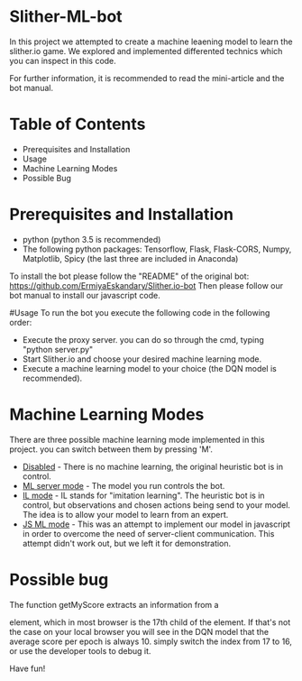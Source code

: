 # Slither-ML-bot

In this project we attempted to create a machine leaening model to learn the slither.io game. We explored and implemented differented technics which you can inspect in this code.

For further information, it is recommended to read the mini-article and the bot manual.

# Table of Contents
- Prerequisites and Installation
- Usage
- Machine Learning Modes
- Possible Bug

# Prerequisites and Installation
- python (python 3.5 is recommended)
- The following python packages: Tensorflow, Flask, Flask-CORS, Numpy, Matplotlib, Spicy (the last three are included in Anaconda)

To install the bot please follow the "README" of the original bot: https://github.com/ErmiyaEskandary/Slither.io-bot
Then please follow our bot manual to install our javascript code.

#Usage
To run the bot you execute the following code in the following order:
- Execute the proxy server. you can do so through the cmd, typing "python server.py"
- Start Slither.io and choose your desired machine learning mode.
- Execute a machine learning model to your choice (the DQN model is recommended).

# Machine Learning Modes
There are three possible machine learning mode implemented in this project. you can switch between them by pressing 'M'.
- <u>Disabled</u> - There is no machine learning, the original heuristic bot is in control. 
- <u>ML server mode</u> - The model you run controls the bot.
- <u>IL mode</u> - IL stands for "imitation learning". The heuristic bot is in control, but observations and chosen actions being send to your model. The idea is to allow your model to learn from an expert.
- <u>JS ML mode</u> - This was an attempt to implement our model in javascript in order to overcome the need of server-client communication. This attempt didn't work out, but we left it for demonstration.

# Possible bug
The function getMyScore extracts an information from a <div> element, which in most browser is the 17th child of the <body> element. If that's not the case on your local browser you will see in the DQN model that the average score per epoch is always 10. simply switch the index from 17 to 16, or use the developer tools to debug it.

Have fun!

